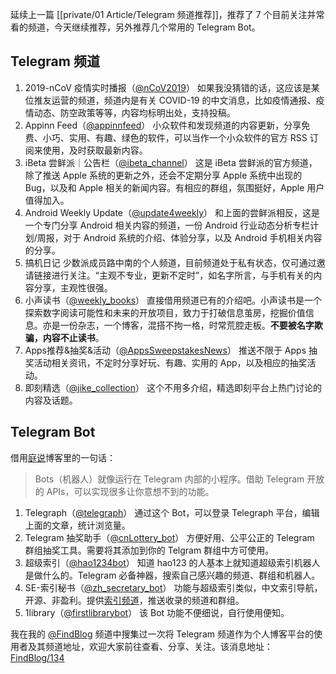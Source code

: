 延续上一篇 [[private/01 Article/Telegram 频道推荐]]，推荐了 7 个目前关注并常看的频道，今天继续推荐，另外推荐几个常用的 Telegram Bot。
## Telegram 频道
1. 2019-nCoV 疫情实时播报（[@nCoV2019](https://t.me/nCoV2019)）
   如果我没猜错的话，这应该是某位推友运营的频道，频道内是有关 COVID-19 的中文消息，比如疫情通报、疫情动态、防空政策等等，内容均标明出处，支持投稿。
2. Appinn Feed（[@appinnfeed](https://t.me/appinnfeed)）
   小众软件和发现频道的内容更新，分享免费、小巧、实用、有趣、绿色的软件，可以当作一个小众软件的官方 RSS 订阅来使用，及时获取最新内容。
3. iBeta 尝鲜派｜公告栏（[@ibeta_channel](https://t.me/ibeta_channel)）
   这是 iBeta 尝鲜派的官方频道，除了推送 Apple 系统的更新之外，还会不定期分享 Apple 系统中出现的 Bug，以及和 Apple 相关的新闻内容。有相应的群组，氛围挺好，Apple 用户值得加入。
4. Android Weekly Update（[@update4weekly](https://t.me/update4weekly)）
   和上面的尝鲜派相反，这是一个专门分享 Android 相关内容的频道，一份 Android 行业动态分析专栏计划/周报，对于 Android 系统的介绍、体验分享，以及 Android 手机相关内容的分享。
5. 搞机日记
   少数派成员路中南的个人频道，目前频道处于私有状态，仅可通过邀请链接进行关注。“主观不专业，更新不定时”，如名字所言，与手机有关的内容分享，主观性很强。
6. 小声读书（[@weekly_books](https://t.me/weekly_books)）
   直接借用频道已有的介绍吧。小声读书是一个探索数字阅读可能性和未来的开放项目，致力于打破信息茧房，挖掘价值信息。亦是一份杂志，一个博客，混搭不拘一格，时常荒腔走板。**不要被名字欺骗，内容不止读书**。
7. Apps推荐&抽奖&活动（[@AppsSweepstakesNews](https://t.me/AppsSweepstakesNews)）
   推送不限于 Apps 抽奖活动相关资讯，不定时分享好玩、有趣、实用的 App，以及相应的抽奖活动。
8. 即刻精选（[@jike_collection](https://t.me/jike_collection)）
   这个不用多介绍，精选即刻平台上热门讨论的内容及话题。
## Telegram Bot
借用[庭说](https://tingtalk.me)博客里的一句话：
>Bots（机器人）就像运行在 Telegram 内部的小程序。借助 Telegram 开放的 APIs，可以实现很多让你意想不到的功能。

1. Telegraph（[@telegraph](https://t.me/telgraph)）
   通过这个 Bot，可以登录 Telegraph 平台，编辑上面的文章，统计浏览量。
2. Telegram 抽奖助手（[@cnLottery_bot](https://t.me/cnLottery_bot)）
   方便好用、公平公正的 Telegram 群组抽奖工具。需要将其添加到你的 Telgram 群组中方可使用。
3. 超级索引（[@hao1234bot](https://t.me/hao1234bot)）
   知道 hao123 的人基本上就知道超级索引机器人是做什么的。Telegram 必备神器，搜索自己感兴趣的频道、群组和机器人。
4. SE-索引秘书（[@zh_secretary_bot](https://t.me/zh_secretary_bot)）
   功能与超级索引类似，中文索引导航，开源、非盈利。提供[索引频道](https://t.me/zh_secretary)，推送收录的频道和群组。
5. 1library（[@firstlibrarybot](https://t.me/firstlibrarybot)）
   该 Bot 功能不便细说，自行使用便知。

我在我的 [@FindBlog](https://t.me/findblog) 频道中搜集过一次将 Telegram 频道作为个人博客平台的使用者及其频道地址，欢迎大家前往查看、分享、关注。该消息地址：[FindBlog/134](https://t.me/FindBlog/134)